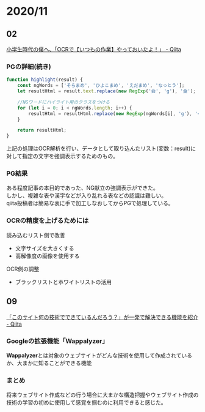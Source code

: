 # 2020/11

## 02
[小学生時代の僕へ、「OCRで【いつもの作業】やっておいたよ！」 \- Qiita](https://qiita.com/sasao3/items/307c40c6b8f3aecc3e7c)

### PGの詳細(続き)
```js
function highlight(result) {
    const ngWords = ['そらまめ', 'ひよこまめ', 'えだまめ', 'なっとう'];
    let resultHtml = result.text.replace(new RegExp('会', 'g'), '金'); //「金」を「会」と誤認してしまうため置き換える

    //NGワードにハイライト用のクラスをつける
    for (let i = 0; i < ngWords.length; i++) {
        resultHtml = resultHtml.replace(new RegExp(ngWords[i], 'g'), '<span class="highlight">' + ngWords[i] + '</span>');
    }

    return resultHtml;
}
```
上記の処理はOCR解析を行い、データとして取り込んたリスト(変数：result)に対して指定の文字を強調表示するためのもの。

### PG結果
ある程度記事の本目的であった、NG献立の強調表示ができた。  
しかし、複雑な表や漢字などが入り乱れる表などの認識は難しい。  
qiita投稿者は簡易な表に手で加工しなおしてからPGで処理している。



### OCRの精度を上げるためには

読み込むリスト側で改善

* 文字サイズを大きくする
* 高解像度の画像を使用する

OCR側の調整

* ブラックリストとホワイトリストの活用

## 09
[「このサイト何の技術でできているんだろう？」が一発で解決できる機能を紹介 \- Qiita](https://qiita.com/TeppeiMimachi/items/d421ffce13fb67ab9bbf)

### Googleの拡張機能「Wappalyzer」
**Wappalyzer**とは対象のウェブサイトがどんな技術を使用して作成されているか、大まかに知ることができる機能

### まとめ
将来ウェブサイト作成などの行う場合に大まかな構造把握やウェブサイト作成の技術の学習の初めに使用して感覚を掴むのに利用できると感じた。